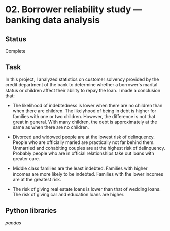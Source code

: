 # 02. Borrower reliability study — banking data analysis

## Status
Complete

## Task

In this project, I analyzed statistics on customer solvency provided by the credit department of the bank to determine whether a borrower's marital status or children affect their ability to repay the loan. I made a conclusion that:

- The likelihood of indebtedness is lower when there are no children than when there are children. The likelyhood of being in debt is higher for families with one or two children. However, the difference is not that great in general. With many children, the debt is approximately at the same as when there are no children.

- Divorced and widowed people are at the lowest risk of delinquency. People who are officially maried are practically not far behind them. Unmarried and cohabiting couples are at the highest risk of delinquency. Probably people who are in official relationships take out loans with greater care.

- Middle class families are the least indebted. Families with higher incomes are more likely to be indebted. Families with the lower incomes are at the greatest risk.

- The risk of giving real estate loans is lower than that of wedding loans. The risk of giving car and education loans are higher.

## Python libraries
*pandas*
